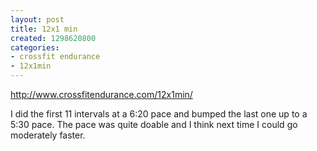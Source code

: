 ```yaml
---
layout: post
title: 12x1 min
created: 1298620800
categories:
- crossfit endurance
- 12x1min
---
```

http://www.crossfitendurance.com/12x1min/

I did the first 11 intervals at a 6:20 pace and bumped the last one up to a 5:30 pace.  The pace was quite doable and I think next time I could go moderately faster.
